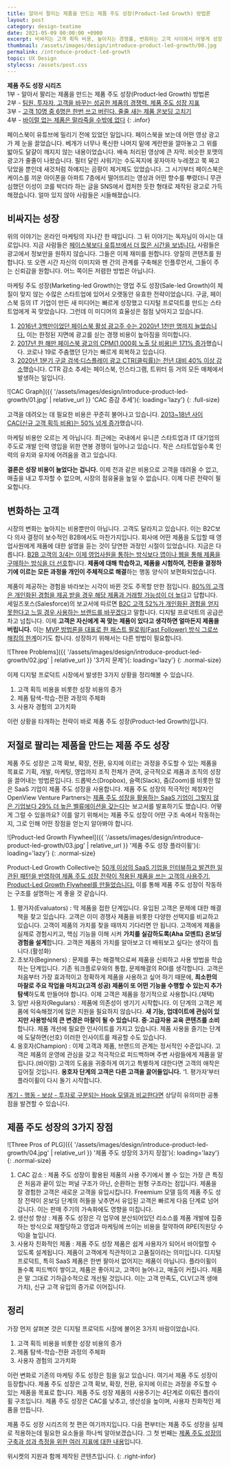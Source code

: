 ```yaml
---
title: 알아서 팔리는 제품을 만드는 제품 주도 성장(Product-led Growth) 방법론
layout: post
category: design-teatime
date: 2021-05-09 00:00:00 +0900
excerpt: 비싸지는 고객 획득 비용, 높아지는 경쟁률, 변화하는 고객 사이에서 어떻게 성장 동력을 챙길 수 있을까요? 제품 주도 성장이 답입니다.
thumbnail: /assets/images/design/introduce-product-led-growth/00.jpg
permalink: /introduce-product-led-growth
topic: UX Design
stylecss: /assets/post.css
---
```


**제품 주도 성장 시리즈**  
1부 - 알아서 팔리는 제품을 만드는 제품 주도 성장(Product-led Growth) 방법론  
2부 - <a title='매거진 입맛 - 팀원, 투자자, 고객을 바꾸는 성공한 제품의 경쟁력. 제품 주도 성장 지표' href='/product-led-growth-metrics' rel='noopener'>팀원, 투자자, 고객을 바꾸는 성공한 제품의 경쟁력. 제품 주도 성장 지표</a>  
3부 - <a title='매거진 입맛 - 고객 10명 중 6명은 한번 쓰고 버린다. 줄줄 새는 제품 온보딩 고치기' href='/product-led-growth-onboarding' rel='noopener'>고객 10명 중 6명은 한번 쓰고 버린다. 줄줄 새는 제품 온보딩 고치기</a>  
4부 - <a title='매거진 입맛 - 바이럴 없는 제품은 말라죽을 수밖에 없다' href='/product-led-growth-viral' rel='noopener'>바이럴 없는 제품은 말라죽을 수밖에 없다</a>
{: .infor}

페이스북이 유튜브에 밀리기 전에 있었던 일입니다. 페이스북을 보는데 어떤 영상 광고가 제 눈을 끌었습니다. 베개가 너무나 푹신한 나머지 밑에 계란판을 깔아놓고 그 위를 밟아도 달걀이 깨지지 않는 내용이었습니다. 배속 처리된 영상에 큰 자막. 비슷한 포맷의 광고가 줄줄이 나왔습니다. 필터 달린 샤워기는 수도꼭지에 꽂자마자 누레졌고 쭉 짜고 닦았을 뿐인데 새것처럼 하얘지는 곰팡이 제거제도 있었습니다. 그 시기부터 페이스북은 케이스를 끼운 아이폰을 아파트 7층에서 떨어뜨리는 영상과 어떤 향수를 뿌렸더니 무관심했던 이성이 코를 박더라 하는 글을 SNS에서 캡처한 듯한 형태로 제작된 광고로 가득해졌습니다. 얼마 있지 않아 사람들은 시들해졌습니다.

## 비싸지는 성장

위의 이야기는 온라인 마케팅의 지나간 한 때입니다. 그 뒤 이야기는 독자님이 아시는 대로입니다. 지금 사람들은 <a title='Christina Newberry(Hootsuite), 2021 - 25 YouTube Statistics that May Surprise You: 2021 Edition' href='https://blog.hootsuite.com/youtube-stats-marketers/' target='_blank'>페이스북보다 유튜브에서 더 많은 시간을 보냅니다.</a> 사람들은 광고에서 정보만을 원하지 않습니다. 그들은 이제 재미를 원합니다. 양질의 콘텐츠를 원합니다. 또 오랜 시간 자신의 이미지와 팬 간의 관계를 구축해온 인플루언서, 그들이 주는 신뢰감을 원합니다. 어느 쪽이든 저렴한 방법은 아닙니다.

마케팅 주도 성장(Marketing-led Growth)는 영업 주도 성장(Sale-led Growth)이 체질이 맞지 않는 수많은 스타트업에 있어서 오랫동안 유효한 전략이었습니다. 구글, 페이스북 등의 IT 기업이 만든 새 미디어는 빠르게 성장했고 디지털 프로덕트를 만드는 스타트업에게 꼭 맞았습니다. 그런데 이 미디어의 효율성은 점점 낮아지고 있습니다.

1. <a title='H. Tankovska(Statista)  - Number of active advertisers on Facebook from 1st quarter 2016 to 3rd quarter 2020' href='https://www.statista.com/statistics/778191/active-facebook-advertisers/' target='_blank'>2016년 3백만이었던 페이스북 활성 광고주 수는 2020년 1천만 명까지 늘었습니다.</a> 이는 한정된 지면에 광고를 싣는 경쟁 비용이 높아짐을 의미합니다.
2. <a title='AdStage - Facebook CPMs Increase 171% In 2017' href='https://blog.adstage.io/2017/09/18/facebook-cpms-increase-2017' target='_blank'>2017년 한 해만 페이스북 광고의 CPM(1,000회 노출 당 비용)은 171% 증가</a>했습니다. 코로나 19로 주춤했던 단가는 빠르게 회복하고 있습니다.
3. <a title='Dave Chaffey(Smart Insights), 2021 - Average CTRs display and search advertising – 2021 compilation' href='https://www.smartinsights.com/internet-advertising/internet-advertising-analytics/display-advertising-clickthrough-rates/' target='_blank'>2020년 1분기 구글 검색·디스플레이 광고 CTR(클릭률)는 전년 대비 40% 이상 감소</a>했습니다. CTR 감소 추세는 페이스북, 인스타그램, 트위터 등 거의 모든 매체에서 발생하는 일입니다.

![CAC Graph]({{ '/assets/images/design/introduce-product-led-growth/01.jpg' | relative_url }} 'CAC 증감 추세'){: loading='lazy'}
{: .full-size}

고객을 데려오는 데 필요한 비용은 꾸준히 불어나고 있습니다. <a title='Partrick Campbell(ProfitWell), 2018 - The SaaS Freemium Model: Great for Acquisition, Not for Revenue' href='https://www.profitwell.com/recur/all/state-of-freemium' target='_blank'>2013~18년 사이 CAC(신규 고객 획득 비용)는 50% 넘게 증가</a>했습니다.

마케팅 비용만 오르는 게 아닙니다. 최근에는 국내에서 유니콘 스타트업과 IT 대기업의 주도로 개발 인력 영입을 위한 연봉 경쟁이 일어나고 있습니다. 작은 스타트업일수록 인력의 유치와 유지에 어려움을 겪고 있습니다.

**결론은 성장 비용이 늘었다는 겁니다.** 이제 전과 같은 비용으로 고객을 데려올 수 없고, 매출을 내고 투자할 수 없으며, 시장의 점유율을 높일 수 없습니다. 이제 다른 전략이 필요합니다.

## 변화하는 고객

시장의 변화는 높아지는 비용뿐만이 아닙니다. 고객도 달라지고 있습니다. 이는 B2C보다 의사 결정이 보수적인 B2B에서도 마찬가지입니다. 회사에 어떤 제품을 도입할 때 영업사원에게 제품에 대한 설명을 듣는 것이 당연한 과정인 시절이 있었습니다. 지금은 다릅니다. <a title='Andy Hoar(Forrester), 2015 - Death of a (B2B) Salesman' href='https://go.forrester.com/blogs/15-04-14-death_of_a_b2b_salesman/' target='_blank'>B2B 고객의 3/4는 이제 영업사원을 통하는 방식보다 앱이나 웹을 통해 제품을 구매하는 방식을 더 선호</a>합니다. **제품에 대해 학습하고, 제품을 시험하여, 전환을 결정하기에 이르는 모든 과정을 개인이 주체적으로 해결**하는 행동 양식이 보편화되었습니다.

제품이 제공하는 경험을 바라보는 시각이 바뀐 것도 주목할 만한 점입니다. <a title='Epsilon, 2018 - New Epsilon research indicates 80% of consumers are more likely to make a purchase when brands offer personalized experiences' href='https://www.epsilon.com/us/about-us/pressroom/new-epsilon-research-indicates-80-of-consumers-are-more-likely-to-make-a-purchase-when-brands-offer-personalized-experiences' target='_blank'>80%의 고객은 개인화된 경험을 제공 받을 경우 해당 제품과 거래할 가능성이 더 높다</a>고 답합니다. 세일즈포스(Salesforce)의 보고서에 따르면 <a title='Trailhead(Salesforce) - Understand the Consumer Experience' href='https://trailhead.salesforce.com/en/content/learn/modules/consumer-interaction-management/understand-consumer-experience' target='_blank'>B2C 고객 52%가 개인화된 경험을 얻지 못한다고 느낄 경우 사용하는 브랜드를 바꾸겠다</a>고 말합니다. 디지털 프로덕트의 공급은 차고 넘칩니다. 이제 **고객은 자신에게 꼭 맞는 제품이 있다고 생각하면 얼마든지 제품을 버립니다.** 이는 <a title='매거진 입맛 - MVP는 방향이 아닌 속도다. MLP로 성장하는 제품 만들기(1/2)' href='/mlp-for-growing-product' target='_blank'>MVP 방법론을 대표로 한 패스트 팔로워(Fast Follower) 방식 그로쓰 해킹의 한계</a>이기도 합니다. 성장하기 위해서는 다른 방법이 필요합니다.

![Three Problems]({{ '/assets/images/design/introduce-product-led-growth/02.jpg' | relative_url }} '3가지 문제'){: loading='lazy'}
{: .normal-size}

이제 디지털 프로덕트 시장에서 발생한 3가지 상황을 정리해볼 수 있습니다.

1. 고객 획득 비용을 비롯한 성장 비용의 증가
2. 제품 탐색-학습-전환 과정의 주체화
3. 사용자 경험의 고가치화

이런 상황을 타개하는 전략이 바로 제품 주도 성장(Product-led Growth)입니다.

## 저절로 팔리는 제품을 만드는 제품 주도 성장

제품 주도 성장은 고객 확보, 확장, 전환, 유지에 이르는 과정을 주도할 수 있는 제품을 목표로 기획, 개발, 마케팅, 영업까지 조직 전체가 관여, 궁극적으로 제품과 조직의 성장을 끌어내는 방법론입니다. 드롭박스(Dropbox), 슬랙(Slack), 줌(Zoom)를 비롯한 많은 SaaS 기업이 제품 주도 성장을 사용합니다. 제품 주도 성장의 적극적인 제창자인 OpenView Venture Partners는 <a title='Sean Fanning(OpenView Venture Partners) - Product Led Growth: The Secret to Becoming a Top Quartile Public Company' href='https://openviewpartners.com/blog/product-led-growth-the-secret-to-becoming-a-top-quartile-public-company/#.W5s3jegzbXR' target='_blank'>제품 주도 성장을 활용하는 SaaS 기업이 그렇지 않은 기업보다 29% 더 높은 벨류에이션을 갖는다</a>는 보고서를 발표하기도 했습니다. 어떻게 그럴 수 있을까요? 이를 알기 위해서는 제품 주도 성장이 어떤 구조 속에서 작동하는지, 그로 인해 어떤 장점을 얻는지 알아봐야 합니다.

![Product-led Growth Flywheel]({{ '/assets/images/design/introduce-product-led-growth/03.jpg' | relative_url }} '제품 주도 성장 플라이휠'){: loading='lazy'}
{: .normal-size}

Product-Led Growth Collective는 <a title='Product-Led Growth Collective - The Product-Led Growth Flywheel' href='https://www.productled.org/foundations/the-product-led-growth-flywheel' target='_blank'>50개 이상의 SaaS 기업을 인터뷰하고 발견한 일관된 패턴을 반영하여 제품 주도 성장 전략이 적용된 제품을 쓰는 고객의 사용주기, Product-Led Growth Flywheel를 만들었습니다.</a> 이를 통해 제품 주도 성장이 작동하는 구조를 설명하는 게 좋을 것 같습니다.

1. 평가자(Evaluators) : 막 제품을 접한 단계입니다. 유입된 고객은 문제에 대한 해결책을 찾고 있습니다. 고객은 이미 경쟁사 제품을 비롯한 다양한 선택지를 비교하고 있습니다. 고객이 제품의 가치를 찾을 때까지 기다리면 안 됩니다. 고객에게 제품을 실제로 경험시키고, 핵심 기능을 이해 시켜 **가치를 실감하도록(Aha 모멘트) 온보딩 경험을 설계**합니다. 고객은 제품의 가치를 알아보고 더 배워보고 싶다는 생각이 듭니다.(활성화)
2. 초보자(Beginners) : 문제를 푸는 해결책으로써 제품을 신뢰하고 사용 방법을 학습하는 단계입니다. 기존 워크플로우와의 통합, 문제해결의 ROI를 생각합니다. 고객은 처음부터 가장 효과적이고 정확하게 제품을 사용하고 싶어 하기 때문에, **최소한의 마찰로 주요 작업을 마치고(고객 성공) 제품이 또 어떤 기능을 수행할 수 있는지 추가 탐색**하도록 만들어야 합니다. 이제 고객은 제품을 정기적으로 사용합니다.(채택)
3. 일반 사용자(Regulars) : 제품에 의존성이 생기기 시작합니다. 이 단계의 고객은 제품에 익숙해졌기에 많은 지원을 필요하지 않습니다. **새 기능, 업데이트에 관심이 있지만 사용방식의 큰 변경은 마찰이 될 수 있습니다. 중·고급자용 교육 콘텐츠를 소비**합니다. 제품 개선에 필요한 인사이트를 가지고 있습니다. 제품 사용을 즐기는 단계에 도달하면(선호) 이러한 인사이트를 제공할 수도 있습니다.
4. 옹호자(Champion) : 이제 고객과 제품, 브랜드의 관계는 정서적인 수준입니다. 고객은 제품의 운영에 관심을 갖고 적극적으로 피드백하며 주변 사람들에게 제품을 알립니다.(바이럴) 고객의 도움을 귀중하게 여기고 특별하게 대한다면 고객의 애착은 깊어질 것입니다. **옹호자 단계의 고객은 다른 고객을 끌어들입니다.** ‘1. 평가자’부터 플라이휠이 다시 돌기 시작합니다.

<a title='매거진 입맛 - 손톱만한 카피로 할 수 있는 일' href='/talk-with-microcopy' target='_blank'>계기 - 행동 - 보상 - 투자로 구분되는 Hook 모델과 비교한다면</a> 상당히 유의미한 공통점을 발견할 수 있습니다.

## 제품 주도 성장의 3가지 장점

![Three Pros of PLG]({{ '/assets/images/design/introduce-product-led-growth/04.jpg' | relative_url }} '제품 주도 성장의 3가지 장점'){: loading='lazy'}
{: .normal-size}

1. CAC 감소 : 제품 주도 성장이 활용된 제품의 사용 주기에서 볼 수 있는 가장 큰 특징은 처음과 끝이 있는 퍼널 구조가 아닌, 순환하는 원형 구조라는 점입니다. 제품을 잘 경험한 고객은 새로운 고객을 유입시킵니다. Freemium 모델 등의 제품 주도 성장 전략이 온보딩 단계의 허들을 낮추면서 유입된 고객은 빠르게 다음 단계로 넘어갑니다. 이는 판매 주기의 가속화에도 영향을 미칩니다.
2. 생산성 향상 : 제품 주도 성장은 각 업무에 분산되어있던 리소스를 제품 개발에 집중하는 방식으로 재할당하고 영업과 마케팅에 쓰이는 비용을 절약하여 RPE(직원당 수익)을 높입니다.
3. 사용자 친화적인 제품 : 제품 주도 성장 제품은 쉽게 사용자가 되어서 바이럴할 수 있도록 설계됩니다. 제품이 고객에게 직관적이고 고품질이라는 의미입니다. 디지털 프로덕트, 특히 SaaS 제품은 한번 팔아서 없어지는 제품이 아닙니다. 플라이휠이 돌수록 피드백이 쌓이고, 제품은 좋아지고, 고객이 늘어나고, 매출이 커집니다. 제품은 말 그대로 기하급수적으로 개선될 것입니다. 이는 고객 만족도, CLV(고객 생애 가치), 신규 고객 유입의 증가로 이어집니다.

## 정리

가장 먼저 살펴본 것은 디지털 프로덕트 시장에 불어온 3가지 바람이었습니다.

1. 고객 획득 비용을 비롯한 성장 비용의 증가
2. 제품 탐색-학습-전환 과정의 주체화
3. 사용자 경험의 고가치화

이런 변화로 기존의 마케팅 주도 성장은 힘을 잃고 있습니다. 여기서 제품 주도 성장이 등장합니다. 제품 주도 성장은 고객 확보, 확장, 전환, 유지에 이르는 과정을 주도할 수 있는 제품을 목표로 합니다. 제품 주도 성장 제품의 사용주기는 4단계로 이뤄진 플라이휠 구조입니다. 제품 주도 성장은 CAC를 낮추고, 생산성을 높이며, 사용자 친화적인 제품을 만듭니다.

제품 주도 성장 시리즈의 첫 편은 여기까지입니다. 다음 편부터는 제품 주도 성장을 실제로 적용하는데 필요한 요소들을 하나씩 알아보겠습니다. 그 첫 번째는 <a title='매거진 입맛 - 팀원, 투자자, 고객을 바꾸는 성공한 제품의 경쟁력. 제품 주도 성장 지표' href='/product-led-growth-metrics' target='_blank'>제품 주도 성장의 구축과 성과 측정을 위한 여러 지표에 대한 내용</a>입니다.

위시켓의 지원과 함께 제작된 콘텐츠입니다.
{: .right-infor}